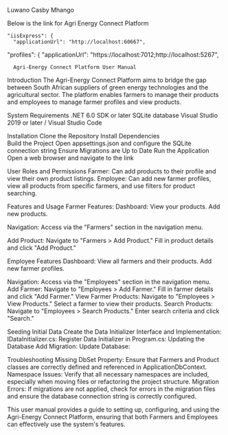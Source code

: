 Luwano Casby Mhango

Below is the link for Agri Energy Connect Platform

    "iisExpress": {
      "applicationUrl": "http://localhost:60667",
 
  "profiles": {
      "applicationUrl": "https://localhost:7012;http://localhost:5267",

      Agri-Energy Connect Platform User Manual

Introduction
The Agri-Energy Connect Platform aims to bridge the gap between South African suppliers of green energy technologies and the agricultural sector. The platform enables farmers to manage their products and employees to manage farmer profiles and view products.

System Requirements
.NET 6.0 SDK or later
SQLite database
Visual Studio 2019 or later / Visual Studio Code

Installation
Clone the Repository
Install Dependencies  
Build the Project
Open appsettings.json and configure the SQLite connection string
Ensure Migrations are Up to Date
Run the Application
Open a web browser and navigate to the link

User Roles and Permissions
Farmer: Can add products to their profile and view their own product listings.
Employee: Can add new farmer profiles, view all products from specific farmers, and use filters for product searching.

Features and Usage
Farmer Features:
Dashboard:
View your products.
Add new products.

Navigation:
Access via the "Farmers" section in the navigation menu.

Add Product:
Navigate to "Farmers > Add Product."
Fill in product details and click "Add Product."

Employee Features
Dashboard:
View all farmers and their products.
Add new farmer profiles.

Navigation:
Access via the "Employees" section in the navigation menu.
Add Farmer:
Navigate to "Employees > Add Farmer."
Fill in farmer details and click "Add Farmer."
View Farmer Products:
Navigate to "Employees > View Products."
Select a farmer to view their products.
Search Products:
Navigate to "Employees > Search Products."
Enter search criteria and click "Search."

Seeding Initial Data
Create the Data Initializer Interface and Implementation:
IDataInitializer.cs:
Register Data Initializer in Program.cs:
Updating the Database
Add Migration:
Update Database:

Troubleshooting
Missing DbSet Property:
Ensure that Farmers and Product classes are correctly defined and referenced in ApplicationDbContext.
Namespace Issues:
Verify that all necessary namespaces are included, especially when moving files or refactoring the project structure.
Migration Errors:
If migrations are not applied, check for errors in the migration files and ensure the database connection string is correctly configured.

This user manual provides a guide to setting up, configuring, and using the Agri-Energy Connect Platform, ensuring that both Farmers and Employees can effectively use the system's features.

